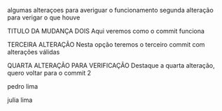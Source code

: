 algumas alteraçoes para averiguar o funcionamento
segunda alteração para verigar o que houve

TITULO DA MUDANÇA DOIS
Aqui veremos como o commit funciona

TERCEIRA ALTERAÇÃO
Nesta opção teremos o terceiro commit
com alterações válidas

QUARTA ALTERAÇÃO PARA VERIFICAÇÃO
Destaque a quarta alteração, quero voltar para o commit 2

pedro lima

julia lima

